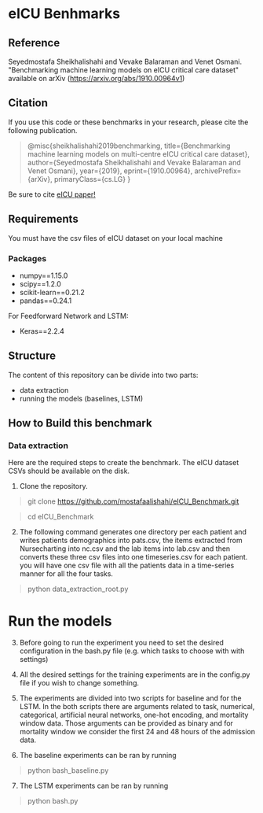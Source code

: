 # eICU Benhmarks
## Reference
Seyedmostafa Sheikhalishahi and Vevake Balaraman and Venet Osmani.
"Benchmarking machine learning models on eICU critical care dataset" available on arXiv (https://arxiv.org/abs/1910.00964v1)

## Citation

If you use this code or these benchmarks in your research, please cite the following publication.
> @misc{sheikhalishahi2019benchmarking,
    title={Benchmarking machine learning models on multi-centre eICU critical care dataset},
    author={Seyedmostafa Sheikhalishahi and Vevake Balaraman and Venet Osmani},
    year={2019},
    eprint={1910.00964},
    archivePrefix={arXiv},
    primaryClass={cs.LG}
}

Be sure to cite [eICU paper!](https://www.nature.com/articles/sdata2018178)


## Requirements
You must have the csv files of eICU dataset on your local machine
### Packages
* numpy==1.15.0
* scipy==1.2.0
* scikit-learn==0.21.2
* pandas==0.24.1

For Feedforward Network and LSTM:
* Keras==2.2.4

## Structure
The content of this repository can be divide into two parts:

* data extraction
* running the models (baselines, LSTM)

## How to Build this benchmark
### Data extraction
Here are the required steps to create the benchmark. The eICU dataset CSVs should be available on the disk.

1. Clone the repository.
> git clone https://github.com/mostafaalishahi/eICU_Benchmark.git

> cd eICU_Benchmark

2. The following command generates one directory per each patient and writes patients demographics into pats.csv, the items extracted from Nursecharting into nc.csv and the lab items into lab.csv and then converts these three csv files into one timeseries.csv for each patient.
you will have one csv file with all the patients data in a time-series manner for all the four tasks.


> python data_extraction_root.py

# Run the models
3. Before going to run the experiment you need to set the desired configuration in the bash.py file (e.g. which tasks to choose with with settings)

4. All the desired settings for the training experiments are in the config.py file if you wish to change something.

5. The experiments are divided into two scripts for baseline and for the LSTM. In the both scripts there are arguments related to task, numerical, categorical, artificial neural networks, one-hot encoding, and mortality window data. Those arguments can be provided as binary and for mortality window we consider the first 24 and 48 hours of the admission data.

6. The baseline experiments can be ran by running 
> python bash_baseline.py 

7. The LSTM experiments can be ran by running 
> python bash.py 


